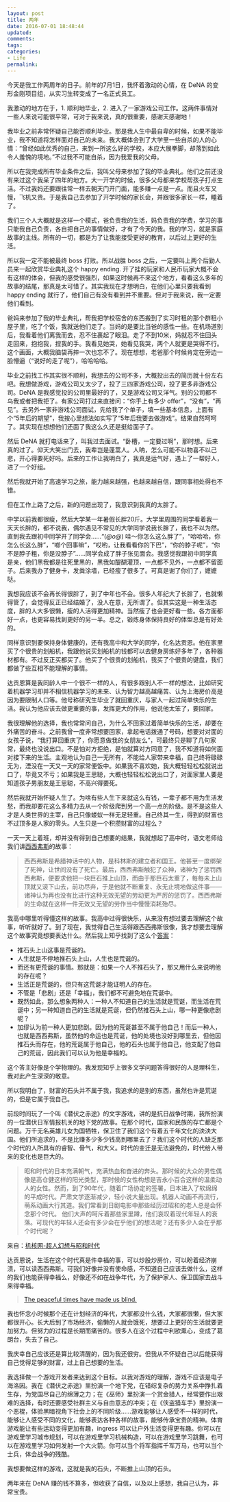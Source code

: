 ```yaml
---
layout: post
title: 两年
date: 2016-07-01 18:48:44
updated:
comments:
tags:
categories:
- Life
permalink:
---
```


今天是我工作两周年的日子。前年的7月1日，我怀着激动的心情，在 DeNA 的变形金刚项目组，从实习生转变成了一名正式员工。

<!--more-->

我激动的地方在于，1. 顺利地毕业，2. 进入了一家游戏公司工作。这两件事情对一些人来说可能很平常，可对于我来说，真的很重要，感谢天感谢地！

我毕业之前非常怀疑自己能否顺利毕业。那是我人生中最自卑的时候，如果不能毕业，我不知道将怎样面对自己的未来。我大概体会到了大学里一些自杀的人的心情：“曾经如此优秀的自己，来到一所这么好的学校，本应大展拳脚，却落到如此令人羞愧的境地。”不过我不可能自杀，因为我爱我的父母。

所以在我完成所有毕业条件之后，我叫父母来参加了我的毕业典礼。他们之前还没有来过这个我呆了四年的地方。大一开学的时候，很多父母都来学校帮孩子打点生活。不过我妈还要跟往常一样去朝天门开门面，能多赚一点是一点。而且火车又慢，飞机又贵。于是我自己去参加了开学时候的家长会，并跟很多家长一样，睡着了。

我们三个人大概就是这样一个模式，爸负责我的生活，妈负责我的学费，学习的事只能我自己负责，各自把自己的事情做好，才有了今天的我。我的学习，就是家庭故事的主线。所有的一切，都是为了让我能接受更好的教育，以后过上更好的生活。

所以我一定不能被最终 boss 打败。所以战胜 boss 之后，一定要叫上两个后勤人员来一起欣赏毕业典礼这个 happy ending. 开了挂的玩家和人民币玩家大概不会有这样的体会，但我的感受很强烈，如果这时候再不来这个地方，看看这么多年的故事的结尾，那真是太可惜了。其实我现在才想明白，在他们心里只要我看到 happy ending 就行了，他们自己有没有看到并不重要。但对于我来说，我一定要他们看到。

爸妈来参加了我的毕业典礼，帮我把学校宿舍的东西搬到了实习时租的那个群租小屋子里，吃了个饭，我就送他们走了。当妈的是要比当爸的感性一些。在机场道别后，我看着他们离我而去，忍不住裹起了眼泪。走了不到10米，妈就忍不住回头走回来，抱抱我，捏我的手。我看见她哭，她看见我哭，两个人就更是哭得不行。这个画面，大概我脑袋再摔一次也忘不了。现在想想，老爸那个时候肯定在旁边一脸懵逼（“说好的走了呢”），哈哈哈哈。

毕业之前找工作其实很不顺利，我想去的公司不多，大概投出去的简历就十份左右吧。我想做游戏，游戏公司又太少了，投了三四家游戏公司，投了更多非游戏公司。DeNA 是我感觉投的公司里最好的了，又是游戏公司又洋气。别的公司都不鸟我或者把我拒了。有家公司打过来直接问：“你手上有多少 offer”，“没有”，“再见”。去另外一家非游戏公司面试，先给我了个单子，填一些基本信息，上面有个“5年后的期望”，我按心里想法如实写了“5年后我要去做游戏”。结果自然呵呵了。其实现在想想他们还面了我这么久还是挺给面子了。

然后 DeNA 就打电话来了，叫我过去面试。“卧槽，一定要过啊”，那时想。后来真的过了。仰天大笑出门去，我辈岂是蓬蒿人。人呐，怎么可能不以物喜不以己悲，开心得要死好吗。后来的工作让我明白了，我真是运气好，遇上了一帮好人，进了一个好组。

然后我就开始了高速学习之旅，能力越来越强，也越来越自信，跟同事相处得也不错。

但在工作上路了之后，新的问题出现了，我意识到我真的太胖了。

中学以前我都很瘦，然后大学某一年暑假长胖20斤。大学里周围的同学看着我一天天长胖的，都不说我，偶尔遇见不常见的大学同学说我长胖了，我也不以为然。直到我去跟初中同学开了同学会……“(*@ο@*) 哇～你怎么这么胖了”，“哈哈哈，你怎么长这么胖”，“啷个回事嘛”，“哎哟，让我看看你的下巴”，“你的脖子呢”，“你不是脖子粗，你是没脖子”……同学会成了胖子张见面会。我感觉我跟初中同学真是亲，他们黑我都是往死里黑的，黑我如醍醐灌顶，一点都不见外，一点都不留面子。后来我办了健身卡，发粪涂墙，已经瘦了很多了。可真是谢了你们了，嬷嬷哒。

我想我应该不会再长得很胖了，到了中年也不会。很多人年纪大了长胖了，也就懒得管了，会觉得反正已经结婚了，没人在意，无所谓了。但其实这是一种生活态度，胖的人大多很懒，瘦的人活得更加精神。当然瘦了也会更好看一些。各方面都好一点，也更容易找到更好的另一半。总之，锻炼身体保持良好的体型总是有好处的。

同样意识到要保持身体健康的，还有我高中和大学的同学，化名达贡恩。他在家里买了个很贵的划船机，我跟他说买划船机的钱都可以去健身房练好多年了，各种器材都有。不过反正买都买了。他买了个很贵的划船机，我买了个很贵的键盘，我们都做了些互相不能理解的事情。

达贡恩算是我同龄人中一个很不一样的人，有很多跟别人不一样的想法，比如研究着机器学习却并不相信机器学习的未来、认为智力越高越痛苦、认为上海房价高是因为要限制人口等。他号称研究生毕业了就回重庆，与家人一起过简单快乐的生活。我认为他应该去做更重要的事，发挥更大的作用，他说他太笨了，要回家。

我很理解他的选择，我也常常问自己，为什么不回家过着简单快乐的生活，却要在外痛苦的奋斗。之前我曾一度非常想要回家，拿起电话拨通了号码，想要对对面的女孩子说，“我打算回重庆了，你愿意做我的女朋友么”，可最终只是聊了几句家常，最终也没说出口。不是怕对方拒绝，是怕就算对方同意了，我不知道将如何面对接下来的生活。主观地认为自己一无所有，不能给人家带来幸福，自己终将碌碌无为，湮没在一天又一天的家常便饭中。如果我不喜欢她，我大概轻轻松松就说出口了，毕竟又不亏；如果我是王思聪，大概也轻轻松松说出口了，对面家里人要是知道孩子男朋友是王思聪，不高兴得要死。

然后我就开始怀疑人生了。为啥有些人生下来就这么有钱，一辈子都不用为生活发愁，而我却要花这么多精力去从一个阶级爬到另一个高一点的阶级。是不是这些人才是人类世界的主宰，自己只像蝼蚁一样无足轻重。自己终其一生，得到的财富也不过顶多是人家的零头。人生只是一个积攒财富的过程么？

一天一天上着班，却并没有得到自己想要的结果，我就想起了高中时，语文老师给我们讲[西西弗斯](http://baike.baidu.com/link?url=a52H5JJSsVA-ImNu9ySDVc7mhpUwM00gWUFbMcZ2F58ildM0GW2MctcRqAMGZ2UY6jZgBcQkX8ilMQv88JfMZ_)的故事：

> 西西弗斯是希腊神话中的人物，是科林斯的建立者和国王。他甚至一度绑架了死神，让世间没有了死亡。最后，西西弗斯触犯了众神，诸神为了惩罚西西弗斯，便要求他把一块巨石推上山顶，而由于那巨石太重了，每每未上山顶就又滚下山去，前功尽弃，于是他就不断重复、永无止境地做这件事——诸神认为再也没有比进行这种无效无望的劳动更为严厉的惩罚了。西西弗斯的生命就在这样一件无效又无望的劳作当中慢慢消耗殆尽。

我高中哪里听得懂这样的故事。我高中过得很快乐，从来没有想过要去理解这个故事，听听就好了。到了现在，我觉得自己生活得跟西西弗斯很像，我才想要去理解这个故事究竟想要表达什么。然后我上知乎找到了这么个[答案](https://www.zhihu.com/question/21643686/answer/18909578)：

- 推石头上山这事是荒诞的。
- 人生就是不停地推石头上山，人生也是荒诞的。
- 而还有更荒诞的事情。那就是：如果一个人不推石头了，那又用什么来说明他的存在呢？
- 生活正是荒诞的，但只有这荒诞才能证明人的存在。
- 不管是「悲剧」还是「幸福」，我们都不可避免地在荒诞中。
- 既然如此，那么想象两种人：一种人不知道自己的生活就是荒诞，而生活在荒诞中；另一种知道自己的生活就是荒诞，但仍然推石头上山，哪一种更像悲剧呢？
- 加缪认为前一种人更加悲剧。因为他的荒诞甚至不属于他自己！而后一种人，也就是西西弗斯，虽然他的命运也是荒诞，他的处境也没好到哪里去，但他因推石头而存在，他的荒诞属于他自己，他的石头也属于他自己，他支配了他自己的荒诞，因此我们可以认为他是幸福的。

这个答主好像是个学物理的。我发现知乎上很多文学问题答得很好的人是理科生，我对此产生深深的敬意。

所以我明白了，财富的石头并不属于我，我追求的是别的东西，虽然也许是荒诞的，但是它属于我自己。

前段时间玩了一个叫《潜伏之赤途》的文字游戏，讲的是抗日战争时期，我所扮演的一位潜伏日军情报机关的地下党的故事。在那个时代，国家和民族的存亡都是个问题。万千无名英雄儿女为国牺牲，保卫住了我们这个有着五千年文化的泱泱大国。他们所追求的，不是比赚多少多少钱高到哪里去了？我们这个时代的人缺乏那个时代的人所具有的睿智、骨气，和大义。时代的变迁是无法避免的，时代给人带来的变化也是巨大的。

> 昭和时代的日本充满朝气，充满热血和奋进的奔头。那时候的大众的男性偶像是高仓健这样的阳光类型，那时候的女性构想是吉永小百合这样的温柔动人的女性。然而，到了90年代，随着广场协定的签署，日本进入了软绵绵的平成时代。严肃文学逐渐减少，轻小说大量出现。机器人动画不再流行，萌系动画大行其道。我们常看到日剧电影中那些经历过昭和的老人总是会怀念那个时代。 他们大声的呵斥着那些家里蹲，他们哀叹着现代年轻人的衰落。可现代的年轻人还会有多少会在乎他们的想法呢？还有多少人会在乎那个时代呢？

来自：[机核网-超人幻想与昭和时代](http://www.g-cores.com/volumes/18343)

达贡恩说，生活在这个时代真是件幸福的事，可以炒股炒房价，可以盼着经济崩溃，可以读西西弗斯。可我们好像并没有使命感，不知道自己应该去做什么，这样的我们也能获得幸福么，好像还不如在战争年代，为了保护家人、保卫国家去战斗来得幸福。

> [The peaceful times have made us blind.](http://music.163.com/#/m/song?id=26562718)

我也怀念小时候那个还在计划经济的年代，大家都没什么钱，大家都很懒，但大家都很开心。长大后到了市场经济，偷懒的人就会饿死，想要过上更好的生活就要更加努力。但努力的过程是长期而痛苦的。很多人在这个过程中利欲熏心，变成了葛朗台，失去了自己。

我庆幸自己应该还是算比较清醒的，因为我还很穷。但我从不怀疑自己以后能获得自己觉得足够的财富，过上自己想要的生活。

我选择做一个游戏开发者来达到这个目标。以我对游戏的理解，游戏不应该是电子海洛因。我在《潜伏之赤途》里扮演一个地下党，在错综复杂的势力关系中挣扎着生存，为党国尽自己的绵薄之力；在《巫师》里扮演一个赏金猎人，经常要作出艰难的选择，有时还要感受社群主义与自由意志的冲突；在《侠盗猎车手》里扮演一个恶棍，体验黑暗视角下社会上的不同阶级……游戏能够让人感受不一样的时代，能够让人感受不同的文化，能够表达各种各样的故事，能够传承宝贵的精神。体育游戏能让有些运动变得更加有趣，ingress 可以让户外生活变得更有趣。你可以在游戏里学习城市规划，可以在游戏里学习机械构造，可以在游戏里学习跳舞，也可以在游戏里学习如何发射一个大火箭。你可以当个将军指挥千军万马，也可以当个士兵，体会战争的残酷。

我想要做这样的游戏，这就是我的石头，不断推上山顶的石头。

两年来在 DeNA 赚的钱不算多，但收获了自信，以及以上感想，我自己认为，非常宝贵。
